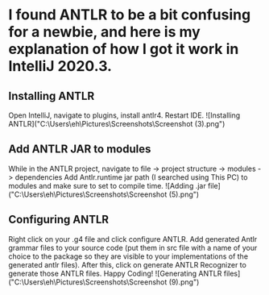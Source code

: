 # I found ANTLR to be a bit confusing for a newbie, and here is my explanation of how I got it work in IntelliJ 2020.3.
## Installing ANTLR
Open IntelliJ, navigate to plugins, install antlr4. Restart IDE. 
![Installing ANTLR]("C:\Users\eh\Pictures\Screenshots\Screenshot (3).png")
## Add ANTLR JAR to modules
While in the ANTLR project, navigate to file -> project structure -> modules -> dependencies
Add Antlr.runtime jar path (I searched using This PC) to modules and make sure to set to compile time.
![Adding .jar file] ("C:\Users\eh\Pictures\Screenshots\Screenshot (5).png")
## Configuring ANTLR
Right click on your .g4 file and click configure ANTLR.
Add generated Antlr grammar files to your source code (put them in src file with a name of your choice to the package so they are visible to your implementations of the generated antlr files). After this, click on generate ANTLR Recognizer to generate those ANTLR files. Happy Coding! 
![Generating ANTLR files]("C:\Users\eh\Pictures\Screenshots\Screenshot (9).png")









